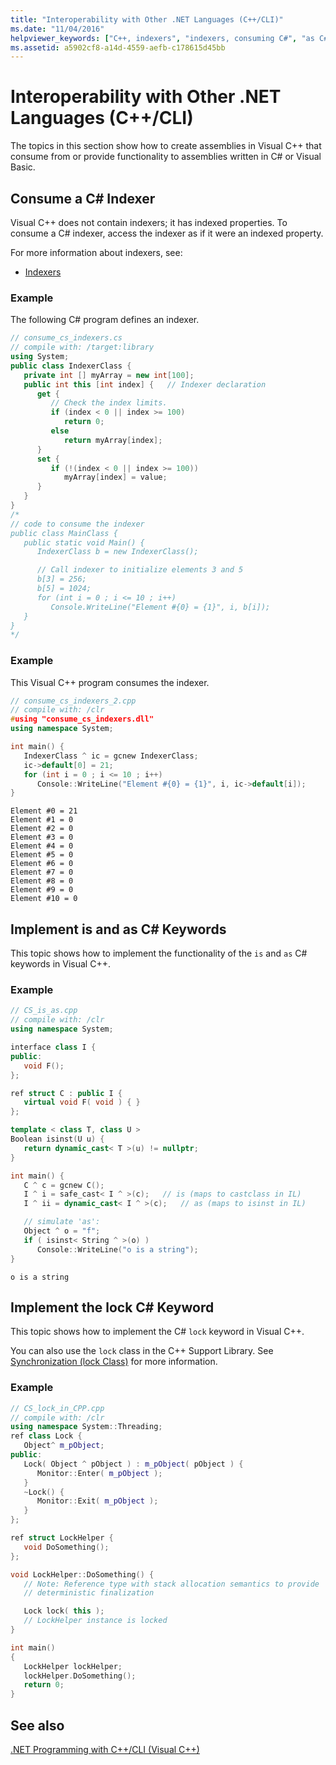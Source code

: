 ```yaml
---
title: "Interoperability with Other .NET Languages (C++/CLI)"
ms.date: "11/04/2016"
helpviewer_keywords: ["C++, indexers", "indexers, consuming C#", "as C# keyword [C++]", "is C# keyword [C++]", "lock statement", "lock C# keyword [C++]"]
ms.assetid: a5902cf8-a14d-4559-aefb-c178615d45bb
---
```

# Interoperability with Other .NET Languages (C++/CLI)

The topics in this section show how to create assemblies in Visual C++ that consume from or provide functionality to assemblies written in C# or Visual Basic.

## <a name="consume_indexer"></a> Consume a C# Indexer

Visual C++ does not contain indexers; it has indexed properties. To consume a C# indexer, access the indexer as if it were an indexed property.

For more information about indexers, see:

- [Indexers](/dotnet/csharp/programming-guide/indexers/index)

### Example

The following C# program defines an indexer.

```csharp
// consume_cs_indexers.cs
// compile with: /target:library
using System;
public class IndexerClass {
   private int [] myArray = new int[100];
   public int this [int index] {   // Indexer declaration
      get {
         // Check the index limits.
         if (index < 0 || index >= 100)
            return 0;
         else
            return myArray[index];
      }
      set {
         if (!(index < 0 || index >= 100))
            myArray[index] = value;
      }
   }
}
/*
// code to consume the indexer
public class MainClass {
   public static void Main() {
      IndexerClass b = new IndexerClass();

      // Call indexer to initialize elements 3 and 5
      b[3] = 256;
      b[5] = 1024;
      for (int i = 0 ; i <= 10 ; i++)
         Console.WriteLine("Element #{0} = {1}", i, b[i]);
   }
}
*/
```

### Example

This Visual C++ program consumes the indexer.

```cpp
// consume_cs_indexers_2.cpp
// compile with: /clr
#using "consume_cs_indexers.dll"
using namespace System;

int main() {
   IndexerClass ^ ic = gcnew IndexerClass;
   ic->default[0] = 21;
   for (int i = 0 ; i <= 10 ; i++)
      Console::WriteLine("Element #{0} = {1}", i, ic->default[i]);
}
```

```Output
Element #0 = 21
Element #1 = 0
Element #2 = 0
Element #3 = 0
Element #4 = 0
Element #5 = 0
Element #6 = 0
Element #7 = 0
Element #8 = 0
Element #9 = 0
Element #10 = 0
```

## <a name="implement_isas"></a> Implement is and as C# Keywords

This topic shows how to implement the functionality of the `is` and `as` C# keywords in Visual C++.

### Example

```cpp
// CS_is_as.cpp
// compile with: /clr
using namespace System;

interface class I {
public:
   void F();
};

ref struct C : public I {
   virtual void F( void ) { }
};

template < class T, class U >
Boolean isinst(U u) {
   return dynamic_cast< T >(u) != nullptr;
}

int main() {
   C ^ c = gcnew C();
   I ^ i = safe_cast< I ^ >(c);   // is (maps to castclass in IL)
   I ^ ii = dynamic_cast< I ^ >(c);   // as (maps to isinst in IL)

   // simulate 'as':
   Object ^ o = "f";
   if ( isinst< String ^ >(o) )
      Console::WriteLine("o is a string");
}
```

```Output
o is a string
```

## <a name="implement_locak"></a> Implement the lock C# Keyword

This topic shows how to implement the C# `lock` keyword in Visual C++.

You can also use the `lock` class in the C++ Support Library. See [Synchronization (lock Class)](../dotnet/synchronization-lock-class.md) for more information.

### Example

```cpp
// CS_lock_in_CPP.cpp
// compile with: /clr
using namespace System::Threading;
ref class Lock {
   Object^ m_pObject;
public:
   Lock( Object ^ pObject ) : m_pObject( pObject ) {
      Monitor::Enter( m_pObject );
   }
   ~Lock() {
      Monitor::Exit( m_pObject );
   }
};

ref struct LockHelper {
   void DoSomething();
};

void LockHelper::DoSomething() {
   // Note: Reference type with stack allocation semantics to provide
   // deterministic finalization

   Lock lock( this );
   // LockHelper instance is locked
}

int main()
{
   LockHelper lockHelper;
   lockHelper.DoSomething();
   return 0;
}
```

## See also

[.NET Programming with C++/CLI (Visual C++)](../dotnet/dotnet-programming-with-cpp-cli-visual-cpp.md)
